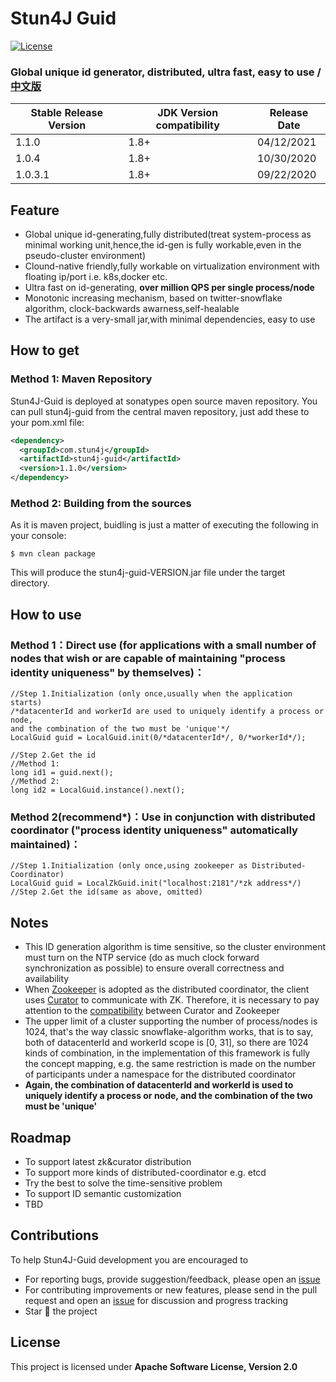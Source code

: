 # Stun4J Guid
[![License](https://img.shields.io/badge/License-Apache%202.0-blue.svg)](https://opensource.org/licenses/Apache-2.0)

### Global unique id generator, distributed, ultra fast, easy to use / [中文版](README_zh_CN.md) 


| Stable Release Version | JDK Version compatibility | Release Date |
| ------------- | ------------- | ------------|
| 1.1.0  | 1.8+ | 04/12/2021 |
| 1.0.4  | 1.8+ | 10/30/2020 |
| 1.0.3.1  | 1.8+ | 09/22/2020 |

## Feature
* Global unique id-generating,fully distributed(treat system-process as minimal working unit,hence,the id-gen is fully workable,even in the pseudo-cluster environment)
* Clound-native friendly,fully workable on virtualization environment with floating ip/port i.e. k8s,docker etc.
* Ultra fast on id-generating, **over million QPS per single process/node**
* Monotonic increasing mechanism, based on twitter-snowflake algorithm, clock-backwards awarness,self-healable
* The artifact is a very-small jar,with minimal dependencies, easy to use

## How to get
### Method 1: Maven Repository

Stun4J-Guid is deployed at sonatypes open source maven repository. You can pull stun4j-guid from the central maven repository, just add these to your pom.xml file:

```xml
<dependency>
  <groupId>com.stun4j</groupId>
  <artifactId>stun4j-guid</artifactId>
  <version>1.1.0</version>
</dependency>
```

### Method 2: Building from the sources

As it is maven project, buidling is just a matter of executing the following in your console:

	$ mvn clean package


This will produce the stun4j-guid-VERSION.jar file under the target directory.

## How to use
### Method 1：Direct use (for applications with a small number of nodes that wish or are capable of maintaining \"process identity uniqueness\" by themselves)：

```
//Step 1.Initialization (only once,usually when the application starts)
/*datacenterId and workerId are used to uniquely identify a process or node, 
and the combination of the two must be 'unique'*/
LocalGuid guid = LocalGuid.init(0/*datacenterId*/, 0/*workerId*/);

//Step 2.Get the id
//Method 1:
long id1 = guid.next();
//Method 2:
long id2 = LocalGuid.instance().next();

```

### Method 2(recommend\*)：Use in conjunction with distributed coordinator (\"process identity uniqueness\" automatically maintained)：

```
//Step 1.Initialization (only once,using zookeeper as Distributed-Coordinator)
LocalGuid guid = LocalZkGuid.init("localhost:2181"/*zk address*/)
//Step 2.Get the id(same as above, omitted)
```


## Notes
* This ID generation algorithm is time sensitive, so the cluster environment must turn on the NTP service (do as much clock forward synchronization as possible) to ensure overall correctness and availability
* When [Zookeeper](http://zookeeper.apache.org/) is adopted as the distributed coordinator, the client uses [Curator](http://curator.apache.org/) to communicate with ZK. Therefore, it is necessary to pay attention to the [compatibility](http://curator.apache.org/zk-compatibility.html) between Curator and Zookeeper
* The upper limit of a cluster supporting the number of process/nodes is 1024, that's the way classic snowflake-algorithm works, that is to say, both of datacenterId and workerId scope is [0, 31], so there are 1024 kinds of combination, in the implementation of this framework is fully the concept mapping, e.g. the same restriction is made on the number of participants under a namespace for the distributed coordinator
* **Again, the combination of datacenterId and workerId is used to uniquely identify a process or node, and the combination of the two must be 'unique'**

## Roadmap
* To support latest zk&curator distribution
* To support more kinds of distributed-coordinator e.g. etcd
* Try the best to solve the time-sensitive problem
* To support ID semantic customization
* TBD

## Contributions
To help Stun4J-Guid development you are encouraged to

* For reporting bugs, provide suggestion/feedback, please open an [issue](https://github.com/stun4j/stun4j-guid/issues/new)
* For contributing improvements or new features, please send in the pull request and open an [issue](https://github.com/stun4j/stun4j-guid/issues/new) for discussion and progress tracking
* Star :star2: the project

## License

This project is licensed under **Apache Software License, Version 2.0**
